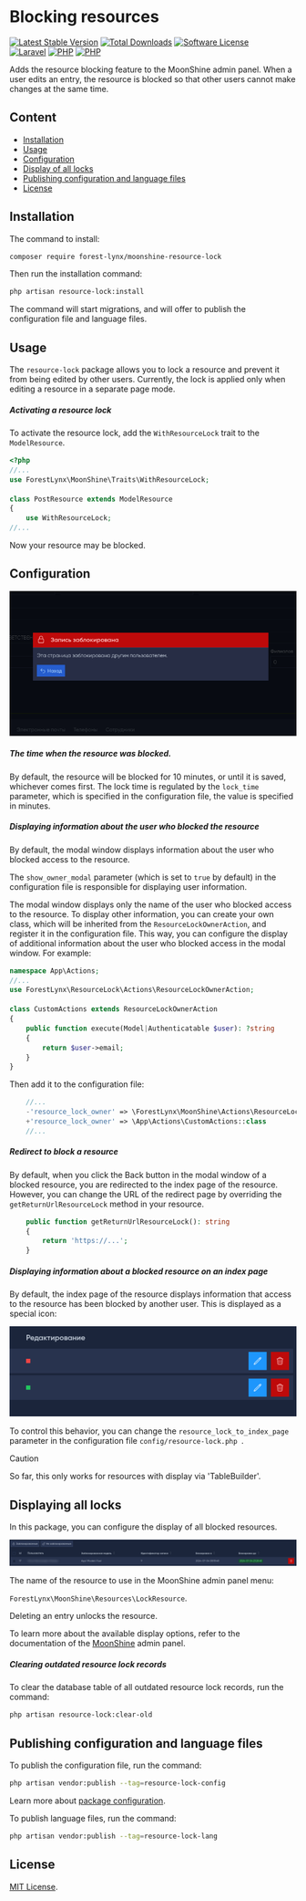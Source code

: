 # Blocking resources
[![Latest Stable Version](https://img.shields.io/packagist/v/forest-lynx/moonshine-resource-lock)](https://github.com/forest-lynx/moonshine-resource-lock)
[![Total Downloads](https://img.shields.io/packagist/dt/forest-lynx/moonshine-resource-lock)](https://github.com/forest-lynx/moonshine-resource-lock) 
[![Software License](https://img.shields.io/badge/license-MIT-brightgreen.svg)](LICENSE)\
[![Laravel](https://img.shields.io/badge/Laravel-11+-FF2D20?style=for-the-badge&logo=laravel)](Laravel) 
[![PHP](https://img.shields.io/badge/PHP-8.2+-777BB4?style=for-the-badge&logo=php)](PHP) 
[![PHP](https://img.shields.io/badge/Moonshine-2.18+-1B253B?style=for-the-badge)](https://github.com/moonshine-software/moonshine)

Adds the resource blocking feature to the MoonShine admin panel. When a user edits an entry, the resource is blocked so that other users cannot make changes at the same time.
## Content
* [Installation](#installation)
* [Usage](#usage)
* [Configuration](#configuration)
* [Display of all locks](#display-of-all-locks)
* [Publishing configuration and language files](#publishing-configuration-and-language-files)
* [License](#license)

## Installation
The command to install:
```bash
composer require forest-lynx/moonshine-resource-lock
```
Then run the installation command:
```bash
php artisan resource-lock:install
```
The command will start migrations, and will offer to publish the configuration file and language files.

## Usage
The `resource-lock` package allows you to lock a resource and prevent it from being edited by other users. Currently, the lock is applied only when editing a resource in a separate page mode.

##### Activating a resource lock

To activate the resource lock, add the `WithResourceLock` trait to the `ModelResource`.

```php
<?php
//...
use ForestLynx\MoonShine\Traits\WithResourceLock;

class PostResource extends ModelResource
{
    use WithResourceLock;
//...
```
Now your resource may be blocked.
## Configuration

![preview](./screenshots/lock.png)

##### The time when the resource was blocked.
By default, the resource will be blocked for 10 minutes, or until it is saved, whichever comes first.
The lock time is regulated by the `lock_time` parameter, which is specified in the configuration file, the value is specified in minutes.

##### Displaying information about the user who blocked the resource

By default, the modal window displays information about the user who blocked access to the resource.

The `show_owner_modal` parameter (which is set to `true` by default) in the configuration file is responsible for displaying user information.

The modal window displays only the name of the user who blocked access to the resource. To display other information, you can create your own class, which will be inherited from the `ResourceLockOwnerAction`, and register it in the configuration file. This way, you can configure the display of additional information about the user who blocked access in the modal window.
For example:

```php
namespace App\Actions;
//...
use ForestLynx\ResourceLock\Actions\ResourceLockOwnerAction;

class CustomActions extends ResourceLockOwnerAction
{
    public function execute(Model|Authenticatable $user): ?string
    {
        return $user->email;
    }
}
```
Then add it to the configuration file:

```php
    //...
    -'resource_lock_owner' => \ForestLynx\MoonShine\Actions\ResourceLockOwnerAction::class
    +'resource_lock_owner' => \App\Actions\CustomActions::class
    //...
```

##### Redirect to block a resource

By default, when you click the Back button in the modal window of a blocked resource, you are redirected to the index page of the resource. However, you can change the URL of the redirect page by overriding the `getReturnUrlResourceLock` method in your resource.

```php
    public function getReturnUrlResourceLock(): string
    {
        return 'https://...';
    }
```
##### Displaying information about a blocked resource on an index page

By default, the index page of the resource displays information that access to the resource has been blocked by another user. This is displayed as a special icon:

![preview](./screenshots/indexInfo.png)

To control this behavior, you can change the `resource_lock_to_index_page` parameter in the configuration file `config/resource-lock.php `.

> [!CAUTION]
> So far, this only works for resources with display via 'TableBuilder'.

## Displaying all locks
In this package, you can configure the display of all blocked resources. 

![preview](./screenshots/lockResource.png)

The name of the resource to use in the MoonShine admin panel menu: 

`ForestLynx\MoonShine\Resources\LockResource`.

Deleting an entry unlocks the resource.

To learn more about the available display options, refer to the documentation of the [MoonShine](https://moonshine-laravel.com/docs/resource/menu/menu ) admin panel.

##### Clearing outdated resource lock records
To clear the database table of all outdated resource lock records, run the command:

```bash
php artisan resource-lock:clear-old
```
## Publishing configuration and language files
To publish the configuration file, run the command:

```bash
php artisan vendor:publish --tag=resource-lock-config
```
Learn more about [package configuration](#configuration).

To publish language files, run the command:

```bash
php artisan vendor:publish --tag=resource-lock-lang
```
## License
[MIT License](LICENSE).
